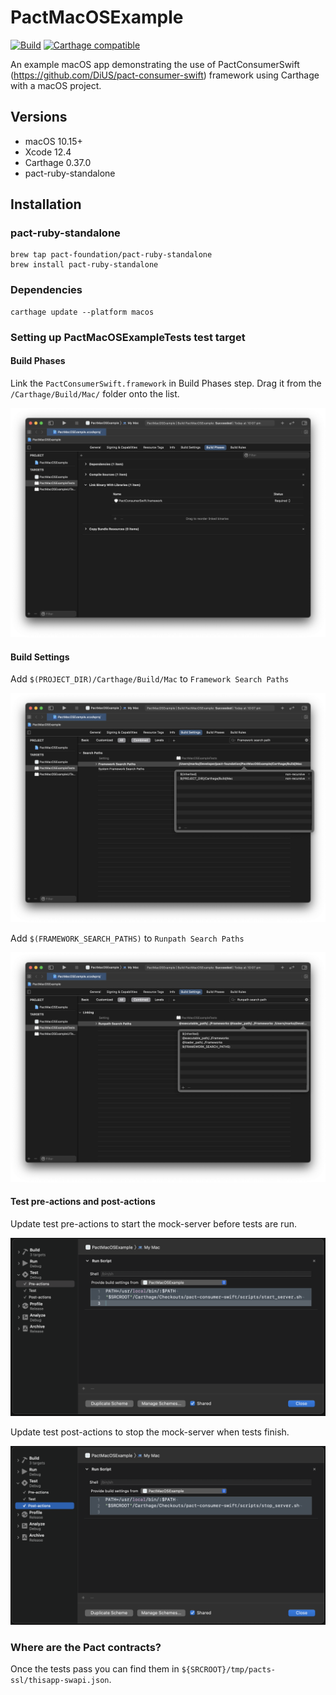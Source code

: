 # PactMacOSExample
[![Build](https://github.com/surpher/PactMacOSExample/workflows/Build/badge.svg)](https://github.com/surpher/PactMacOSExample/actions?query=workflow%3ABuild)
[![Carthage compatible](https://img.shields.io/badge/Carthage-compatible-4BC51D.svg?style=flat)](https://github.com/Carthage/Carthage)

An example macOS app demonstrating the use of PactConsumerSwift (https://github.com/DiUS/pact-consumer-swift) framework using Carthage with a macOS project.

## Versions

- macOS 10.15+
- Xcode 12.4
- Carthage 0.37.0
- pact-ruby-standalone

## Installation

### pact-ruby-standalone

```shell
brew tap pact-foundation/pact-ruby-standalone
brew install pact-ruby-standalone
```

### Dependencies

```shell
carthage update --platform macos
```

### Setting up PactMacOSExampleTests test target
#### Build Phases

Link the `PactConsumerSwift.framework` in Build Phases step. Drag it from the `/Carthage/Build/Mac/` folder onto the list.

![build-phase][build-phase-link-binary]
#### Build Settings

Add `$(PROJECT_DIR)/Carthage/Build/Mac` to `Framework Search Paths`

![Framework Search Paths][framework-search-paths]

Add `$(FRAMEWORK_SEARCH_PATHS)` to `Runpath Search Paths`

![Runpath Search Paths][runpath-search-paths]

#### Test pre-actions and post-actions

Update test pre-actions to start the mock-server before tests are run.

![pre-actions][pre-actions]

Update test post-actions to stop the mock-server when tests finish.

![post-actions][post-actions]
### Where are the Pact contracts?

Once the tests pass you can find them in `${SRCROOT}/tmp/pacts-ssl/thisapp-swapi.json`.

[build-phase-link-binary]: https://raw.githubusercontent.com/surpher/PactMacOSExample/main/Support/Images/build-phase-link-binary.png
[framework-search-paths]: https://raw.githubusercontent.com/surpher/PactMacOSExample/main/Support/Images/framework-search-paths.png
[runpath-search-paths]: https://raw.githubusercontent.com/surpher/PactMacOSExample/main/Support/Images/runpath-search-paths.png
[pre-actions]: https://raw.githubusercontent.com/surpher/PactMacOSExample/main/Support/Images/test-pre-actions.png
[post-actions]: https://raw.githubusercontent.com/surpher/PactMacOSExample/main/Support/Images/test-post-actions.png